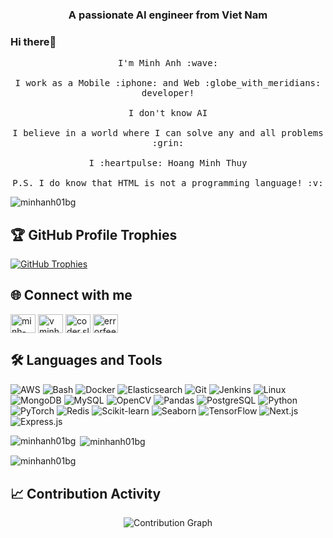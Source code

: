 <h3 align="center">A passionate AI engineer from Viet Nam</h3>

### Hi there👋 

<p align="center">
<!--   <img alt="GIF" src="https://media.giphy.com/media/Cmr1OMJ2FN0B2/giphy.gif" width = 200/> -->
<!--   <br><br> -->
  <samp>
    I'm Minh Anh :wave:
    <br><br>
    I work as a Mobile :iphone: and Web :globe_with_meridians: developer!
    <br><br>
    I don't know AI
    <br><br>
    I believe in a world where I can solve any and all problems :grin:
    <br><br>
    I :heartpulse: Hoang Minh Thuy 
    <br><br>
    P.S. I do know that HTML is not a programming language! :v:
  </samp>
</p>
<p align="center"> 
  
<p align="left"> <img src="https://komarev.com/ghpvc/?username=minhanh01bg&label=Profile%20views&color=0e75b6&style=flat" alt="minhanh01bg" /> </p>

## 🏆 GitHub Profile Trophies

<p>
  <a href="https://github.com/ryo-ma/github-profile-trophy">
    <img 
      src="https://github-profile-trophy.vercel.app/?username=minhanh01bg&theme=flat&column=6&margin-w=10&margin-h=15&rank=-C,-?"
      alt="GitHub Trophies"
    />
  </a>
</p>

## 🌐 Connect with me
<p align="left">
<a href="https://linkedin.com/in/minh-anh-vu-a02868194" target="blank"><img align="center" src="https://raw.githubusercontent.com/rahuldkjain/github-profile-readme-generator/master/src/images/icons/Social/linked-in-alt.svg" alt="minh-anh-vu-a02868194" height="30" width="40" /></a>
<a href="https://kaggle.com/vminhanh" target="blank"><img align="center" src="https://raw.githubusercontent.com/rahuldkjain/github-profile-readme-generator/master/src/images/icons/Social/kaggle.svg" alt="vminhanh" height="30" width="40" /></a>
<a href="https://fb.com/coder.sliverbullet" target="blank"><img align="center" src="https://raw.githubusercontent.com/rahuldkjain/github-profile-readme-generator/master/src/images/icons/Social/facebook.svg" alt="coder.sliverbullet" height="30" width="40" /></a>
<a href="https://codeforces.com/profile/errorfeeling" target="blank"><img align="center" src="https://raw.githubusercontent.com/rahuldkjain/github-profile-readme-generator/master/src/images/icons/Social/codeforces.svg" alt="errorfeeling" height="30" width="40" /></a>
</p>

## 🛠️ Languages and Tools

![AWS](https://img.shields.io/badge/AWS-232F3E?logo=amazonaws&logoColor=white&style=flat-square)
![Bash](https://img.shields.io/badge/Bash-4EAA25?logo=gnubash&logoColor=white&style=flat-square)
![Docker](https://img.shields.io/badge/Docker-2496ED?logo=docker&logoColor=white&style=flat-square)
![Elasticsearch](https://img.shields.io/badge/Elastic-005571?logo=elastic&logoColor=white&style=flat-square)
![Git](https://img.shields.io/badge/Git-F05032?logo=git&logoColor=white&style=flat-square)
![Jenkins](https://img.shields.io/badge/Jenkins-D24939?logo=jenkins&logoColor=white&style=flat-square)
![Linux](https://img.shields.io/badge/Linux-FCC624?logo=linux&logoColor=black&style=flat-square)
![MongoDB](https://img.shields.io/badge/MongoDB-47A248?logo=mongodb&logoColor=white&style=flat-square)
![MySQL](https://img.shields.io/badge/MySQL-4479A1?logo=mysql&logoColor=white&style=flat-square)
![OpenCV](https://img.shields.io/badge/OpenCV-5C3EE8?logo=opencv&logoColor=white&style=flat-square)
![Pandas](https://img.shields.io/badge/Pandas-150458?logo=pandas&logoColor=white&style=flat-square)
![PostgreSQL](https://img.shields.io/badge/PostgreSQL-336791?logo=postgresql&logoColor=white&style=flat-square)
![Python](https://img.shields.io/badge/Python-3776AB?logo=python&logoColor=white&style=flat-square)
![PyTorch](https://img.shields.io/badge/PyTorch-EE4C2C?logo=pytorch&logoColor=white&style=flat-square)
![Redis](https://img.shields.io/badge/Redis-DC382D?logo=redis&logoColor=white&style=flat-square)
![Scikit-learn](https://img.shields.io/badge/Scikit--learn-F7931E?logo=scikitlearn&logoColor=white&style=flat-square)
![Seaborn](https://img.shields.io/badge/Seaborn-3776AB?logo=python&logoColor=white&style=flat-square)
![TensorFlow](https://img.shields.io/badge/TensorFlow-FF6F00?logo=tensorflow&logoColor=white&style=flat-square)
![Next.js](https://img.shields.io/badge/Next.js-000000?logo=nextdotjs&logoColor=white&style=flat-square)
![Express.js](https://img.shields.io/badge/Express.js-303030?logo=express&logoColor=white&style=flat-square)

<p><img align="left" src="https://github-readme-stats.vercel.app/api/top-langs?username=minhanh01bg&show_icons=true&locale=en&layout=compact" alt="minhanh01bg" /></p>

<p>&nbsp;<img align="center" src="[https://github-readme-stats.vercel.app/api?username=minhanh01bg&show_icons=true](https://github-readme-stats.vercel.app/api?username=minhanh01bg&show_icons=true&count_private=true&include_all_commits=true&custom_title=My%20Stats)" alt="minhanh01bg" /></p>

<p><img align="center" src="https://github-readme-streak-stats.herokuapp.com/?user=minhanh01bg&" alt="minhanh01bg" /></p>

## 📈 Contribution Activity

<div align="center">
  <img src="https://github-readme-activity-graph.vercel.app/graph?username=minhanh01bg&bg_color=ffffff&color=000000&line=000000&point=000000&area=true&area_color=cccccc&area_opacity=0.3&hide_border=true" alt="Contribution Graph" />
</div>
